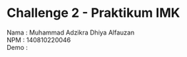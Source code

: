 # Challenge 2 - Praktikum IMK
Nama  : Muhammad Adzikra Dhiya Alfauzan <br>
NPM   : 140810220046 <br>
Demo  : 
